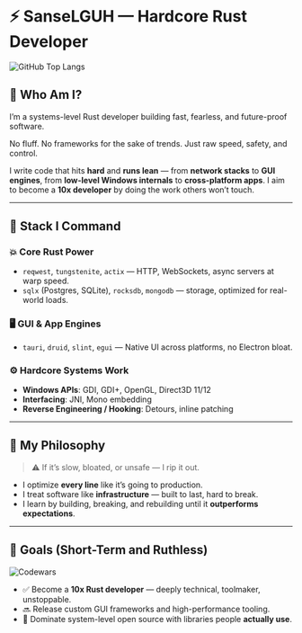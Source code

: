 # ⚡ SanseLGUH — Hardcore Rust Developer

![GitHub Top Langs](https://github-readme-stats.vercel.app/api/top-langs/?username=SanseLGUH&langs_count=5&layout=compact&theme=github_dark&hide_border=true)

## 🧠 Who Am I?

I’m a systems-level Rust developer building fast, fearless, and future-proof software.

No fluff. No frameworks for the sake of trends. Just raw speed, safety, and control.

I write code that hits **hard** and **runs lean** — from **network stacks** to **GUI engines**, from **low-level Windows internals** to **cross-platform apps**. I aim to become a **10x developer** by doing the work others won’t touch.

---

## 🔧 Stack I Command

### 💥 Core Rust Power
- `reqwest`, `tungstenite`, `actix` — HTTP, WebSockets, async servers at warp speed.
- `sqlx` (Postgres, SQLite), `rocksdb`, `mongodb` — storage, optimized for real-world loads.

### 🖥 GUI & App Engines
- `tauri`, `druid`, `slint`, `egui` — Native UI across platforms, no Electron bloat.
  
### ⚙️ Hardcore Systems Work
- **Windows APIs**: GDI, GDI+, OpenGL, Direct3D 11/12
- **Interfacing**: JNI, Mono embedding
- **Reverse Engineering / Hooking**: Detours, inline patching

---

## 🧨 My Philosophy

> ⚠️ If it’s slow, bloated, or unsafe — I rip it out.

- I optimize **every line** like it’s going to production.
- I treat software like **infrastructure** — built to last, hard to break.
- I learn by building, breaking, and rebuilding until it **outperforms expectations**.

---

## 🧬 Goals (Short-Term and Ruthless)
![Codewars](https://github.r2v.ch/codewars?user=SanseLGUH)
- ✅ Become a **10x Rust developer** — deeply technical, toolmaker, unstoppable.
- 🔜 Release custom GUI frameworks and high-performance tooling.
- 🚀 Dominate system-level open source with libraries people **actually use**.
